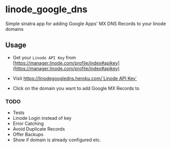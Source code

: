 # linode_google_dns

Simple sinatra app for adding Google Apps' MX DNS Records to your linode domains

## Usage

* Get your `Linode API Key` from [https://manager.linode.com/profile/index#apikey](https://manager.linode.com/profile/index#apikey)

* Visit [https://linodegoogledns.heroku.com/`Linode API Key`](https://linodegoogledns.heroku.com/)

* Click on the domain you want to add Google MX Records to

### TODO

* Tests
* Linode Login instead of key
* Error Catching
* Avoid Duplicate Records
* Offer Backups
* Show if domain is already configured etc.
